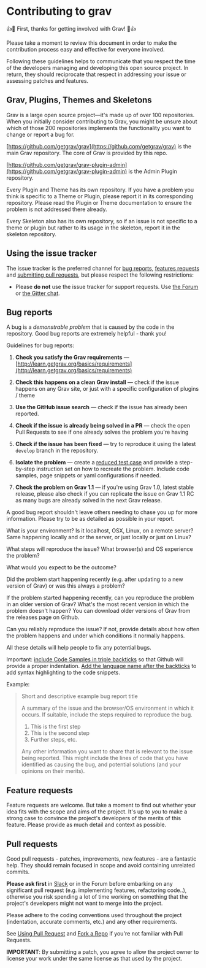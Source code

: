 # Contributing to grav

:+1::tada: First, thanks for getting involved with Grav! :tada::+1:

Please take a moment to review this document in order to make the contribution
process easy and effective for everyone involved.

Following these guidelines helps to communicate that you respect the time of
the developers managing and developing this open source project. In return,
they should reciprocate that respect in addressing your issue or assessing
patches and features.

## Grav, Plugins, Themes and Skeletons

Grav is a large open source project—it's made up of over 100 repositories. When you initially consider contributing to Grav, you might be unsure about which of those 200 repositories implements the functionality you want to change or report a bug for.

[https://github.com/getgrav/grav](https://github.com/getgrav/grav) is the main Grav repository. The core of Grav is provided by this repo.

[https://github.com/getgrav/grav-plugin-admin](https://github.com/getgrav/grav-plugin-admin) is the Admin Plugin repository.

Every Plugin and Theme has its own repository. If you have a problem you think is specific to a Theme or Plugin, please report it in its corresponding repository. Please read the Plugin or Theme documentation to ensure the problem is not addressed there already.

Every Skeleton also has its own repository, so if an issue is not specific to a theme or plugin but rather to its usage in the skeleton, report it in the skeleton repository.

## Using the issue tracker

The issue tracker is the preferred channel for [bug reports](#bugs),
[features requests](#features) and [submitting pull
requests](#pull-requests), but please respect the following restrictions:

* Please **do not** use the issue tracker for support requests. Use
  [the Forum](http://getgrav.org/forum) or [the Gitter chat](https://gitter.im/getgrav/grav).


<a name="bugs"></a>
## Bug reports

A bug is a _demonstrable problem_ that is caused by the code in the repository.
Good bug reports are extremely helpful - thank you!

Guidelines for bug reports:

1. **Check you satisfy the Grav requirements** &mdash; [http://learn.getgrav.org/basics/requirements](http://learn.getgrav.org/basics/requirements)

2. **Check this happens on a clean Grav install** &mdash; check if the issue happens on any Grav site, or just with a specific configuration of plugins / theme

3. **Use the GitHub issue search** &mdash; check if the issue has already been
   reported.

4. **Check if the issue is already being solved in a PR** &mdash; check the open Pull Requests to see if one already solves the problem you're having

5. **Check if the issue has been fixed** &mdash; try to reproduce it using the
   latest `develop` branch in the repository.

6. **Isolate the problem** &mdash; create a [reduced test
   case](http://css-tricks.com/reduced-test-cases/) and provide a step-by-step instruction set on how to recreate the problem. Include code samples, page snippets or yaml configurations if needed.

7. **Check the problem on Grav 1.1** &mdash; if you're using Grav 1.0, latest stable release, please also check if you can replicate the issue on Grav 1.1 RC as many bugs are already solved in the next Grav release.

A good bug report shouldn't leave others needing to chase you up for more
information. Please try to be as detailed as possible in your report.

What is your environment? Is it localhost, OSX, Linux, on a remote server? Same happening locally and or the server, or just locally or just on Linux?

What steps will reproduce the issue? What browser(s) and OS experience the problem?

What would you expect to be the outcome?

Did the problem start happening recently (e.g. after updating to a new version of Grav) or was this always a problem?

If the problem started happening recently, can you reproduce the problem in an older version of Grav? What's the most recent version in which the problem doesn't happen? You can download older versions of Grav from the releases page on Github.

Can you reliably reproduce the issue? If not, provide details about how often the problem happens and under which conditions it normally happens.


All these details will help people to fix any potential bugs.

Important: [include Code Samples in triple backticks](https://help.github.com/articles/github-flavored-markdown/#fenced-code-blocks) so that Github will provide a proper indentation. [Add the language name after the backticks](https://help.github.com/articles/github-flavored-markdown/#syntax-highlighting) to add syntax highlighting to the code snippets.

Example:

> Short and descriptive example bug report title
>
> A summary of the issue and the browser/OS environment in which it occurs. If
> suitable, include the steps required to reproduce the bug.
>
> 1. This is the first step
> 2. This is the second step
> 3. Further steps, etc.
>>
> Any other information you want to share that is relevant to the issue being
> reported. This might include the lines of code that you have identified as
> causing the bug, and potential solutions (and your opinions on their
> merits).


<a name="features"></a>
## Feature requests

Feature requests are welcome. But take a moment to find out whether your idea
fits with the scope and aims of the project. It's up to *you* to make a strong
case to convince the project's developers of the merits of this feature. Please
provide as much detail and context as possible.


<a name="pull-requests"></a>
## Pull requests

Good pull requests - patches, improvements, new features - are a fantastic
help. They should remain focused in scope and avoid containing unrelated
commits.

**Please ask first** in [Slack](https://getgrav.org/slack) or in the Forum before embarking on any significant pull request (e.g.
implementing features, refactoring code..),
otherwise you risk spending a lot of time working on something that the
project's developers might not want to merge into the project.

Please adhere to the coding conventions used throughout the project (indentation,
accurate comments, etc.) and any other requirements.

See [Using Pull Request](https://help.github.com/articles/using-pull-requests/) and [Fork a Repo](https://help.github.com/articles/fork-a-repo/) if you're not familiar with Pull Requests.

**IMPORTANT**: By submitting a patch, you agree to allow the project owner to
license your work under the same license as that used by the project.
